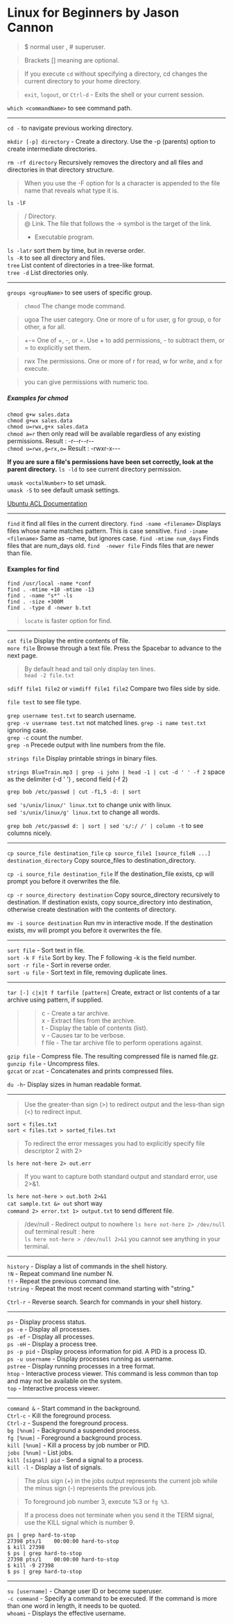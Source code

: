 # Linux for Beginners by Jason Cannon

> $ normal user , # superuser.  

> Brackets [] meaning are optional.

> If you execute `cd` without specifying a directory, cd changes the current directory to your home directory.  

> `exit`, `logout`, or `Ctrl-d` - Exits the shell or your current session.  

`which <commandName>`  to see command path.  

---

`cd -` to navigate previous working directory.  

`mkdir [-p] directory` - Create a directory. Use the -p (parents) option to create intermediate directories.  

`rm -rf directory` Recursively removes the directory and all files and directories in that directory structure.

> When you use the -F option for ls a character is appended to the file name that reveals what type it is.

`ls -lF`

> / Directory.  
> @ Link. The file that follows the -> symbol is the target of the link.  
> * Executable program.  

`ls -latr` sort them by time, but in reverse order.  
`ls -R` to see all directory and files.  
`tree` List content of directories in a tree-like format.  
`tree -d`  List directories only.  

---

`groups <groupName>` to see users of specific group.  

> `chmod` The change mode command.

> ugoa The user category. One or more of u for user, g for group, o for other, a for all.

> +-= One of +, -, or =. Use + to add permissions, - to subtract them, or = to explicitly set them.  

> rwx The permissions. One or more of r for read, w for write, and x for execute.  

> you can give permissions with numeric too.

##### Examples for chmod

`chmod g+w sales.data`  
`chmod g+wx sales.data`  
`chmod u=rwx,g+x sales.data`  
`chmod a=r` then only read will be available regardless of any existing permissions. Result : -r--r--r--  
`chmod u=rwx,g=rx,o=` Result : -rwxr-x---  

**If you are sure a file's permissions have been set correctly, look at the parent directory.**
`ls -ld` to see current directory permission.  

`umask <octalNumber>` to set umask.  
`umask -S` to see default umask settings.  

[Ubuntu ACL Documentation](https://help.ubuntu.com/community/FilePermissionsACLs)

---

`find` it find all files in the current directory.
`find -name <filename>` Displays files whose name matches pattern. This is case sensitive.
`find -iname <filename>` Same as -name, but ignores case.
`find -mtime num_days` Finds files that are num_days old.
`find  -newer file` Finds files that are newer than file.

#### Examples for find
`find /usr/local -name *conf`  
`find . -mtime +10 -mtime -13`  
`find . -name "s*" -ls`  
`find . -size +300M`  
`find . -type d -newer b.txt`  

> `locate` is faster option for find.  

---

`cat file`  Display the entire contents of file.  
`more file` Browse through a text file. Press the Spacebar to advance to the next page.  

> By default head and tail only display ten lines.  
`head -2 file.txt` 

`sdiff file1 file2` or `vimdiff file1 file2` Compare two files side by side.

`file test` to see file type.  

`grep username test.txt` to search username.  
`grep -v username test.txt` not matched lines. 
`grep -i name test.txt` ignoring case.  
`grep -c` count the number.  
`grep -n` Precede output with line numbers from the file.  

`strings file` Display printable strings in binary files.  

`strings BlueTrain.mp3 | grep -i john | head -1 | cut -d ' ' -f 2` space as the delimiter (-d ' ') , second field (-f 2)  

`grep bob /etc/passwd | cut -f1,5 -d: | sort` 

`sed 's/unix/linux/' linux.txt` to change unix with linux.  
`sed 's/unix/linux/g' linux.txt` to change all words.  

`grep bob /etc/passwd d: | sort | sed 's/:/ /' | column -t`  to see columns nicely.

---

`cp source_file destination_file` 
`cp source_file1 [source_fileN ...] destination_directory` Copy source_files to destination_directory.  

`cp -i source_file destination_file` If the destination_file exists, cp will prompt you before it overwrites the file.  

`cp -r source_directory destination` Copy source_directory recursively to destination. If destination exists, copy source_directory into destination, otherwise create destination with the contents of directory.  

`mv -i source destination` Run mv in interactive mode. If the destination exists, mv will prompt you before it overwrites the file.  

---

`sort file` - Sort text in file.  
`sort -k F file` Sort by key. The F following -k is the field number.  
`sort -r file` - Sort in reverse order.  
`sort -u file` - Sort text in file, removing duplicate lines.  

---

`tar [-] c|x|t f tarfile [pattern]` Create, extract or list contents of a tar archive using pattern, if supplied.  

>> c - Create a tar archive.  
>> x - Extract files from the archive.  
>> t - Display the table of contents (list).  
>> v - Causes tar to be verbose.  
>> f file - The tar archive file to perform operations against.  

`gzip file` - Compress file. The resulting compressed file is named file.gz.  
`gunzip file` - Uncompress files.  
`gzcat` or `zcat` - Concatenates and prints compressed files.  

`du -h`- Display sizes in human readable format. 

---

> Use the greater-than sign (>) to redirect output and the less-than sign (<) to redirect input.  

`sort < files.txt`  
`sort < files.txt > sorted_files.txt`  

> To redirect the error messages you had to explicitly specify file descriptor 2 with 2>  

`ls here not-here 2> out.err`  

> If you want to capture both standard output and standard error, use 2>&1.  

`ls here not-here > out.both 2>&1`  
`cat sample.txt &> out` short way  
`command 2> error.txt 1> output.txt` to send different file. 
> /dev/null - Redirect output to nowhere
`ls here not-here 2> /dev/null` ouf terminal result : here  
`ls here not-here > /dev/null 2>&1` you cannot see anything in your terminal.  

---

`history` - Display a list of commands in the shell history.  
`!N` - Repeat command line number N.  
`!!` - Repeat the previous command line.  
`!string` - Repeat the most recent command starting with "string."  

`Ctrl-r` - Reverse search. Search for commands in your shell history.  

---

`ps` - Display process status.  
`ps -e` - Display all processes.  
`ps -ef` - Display all processes.  
`ps -eH` - Display a process tree.  
`ps -p pid` - Display process information for pid. A PID is a process ID.  
`ps -u username` - Display processes running as username.  
`pstree` - Display running processes in a tree format.  
`htop` - Interactive process viewer. This command is less common than top and may not be available on the system.  
`top` - Interactive process viewer.  

---

`command &` - Start command in the background.  
`Ctrl-c` - Kill the foreground process.  
`Ctrl-z` - Suspend the foreground process.  
`bg [%num]` - Background a suspended process.  
`fg [%num]` - Foreground a background process.  
`kill [%num]` - Kill a process by job number or PID.  
`jobs [%num]` - List jobs.  
`kill [signal] pid` - Send a signal to a process.  
`kill -l` - Display a list of signals.  

> The plus sign (+) in the jobs output represents the current job while the minus sign (-) represents the previous job.  

> To foreground job number 3, execute %3 or `fg %3`.  

> If a process does not terminate when you send it the TERM signal, use the KILL signal which is number 9.  

``` shell
ps | grep hard-to-stop   
27398 pts/1    00:00:00 hard-to-stop  
$ kill 27398 
$ ps | grep hard-to-stop  
27398 pts/1    00:00:00 hard-to-stop  
$ kill -9 27398  
$ ps | grep hard-to-stop  
```

---

`su [username]` - Change user ID or become superuser.  
`-c command` - Specify a command to be executed. If the command is more than one word in length, it needs to be quoted.  
`whoami` - Displays the effective username.  
